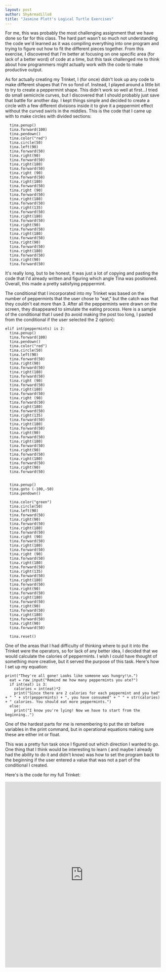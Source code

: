 ```yaml
---
layout: post
author: ShyArmadillo8
title: "Jasmine Plott's Logical Turtle Exercises"
---
```


  For me, this was probably the most challenging assignment that we have done so far for this class.  The hard part wasn't so much not 
understanding the code we'd learned as it was compiling everything into one program and trying to figure out how to fit the different 
pieces together. From this exercise, I discovered that I'm better at focusing on one specific area (for lack of a better word) of code
at a time, but this task challenged me to think about how programmers might actually work with the code to make productive output.

  As for actually creating my Trinket, I (for once) didn't look up any code to make different shapes that I'm so fond of.  Instead, I 
played around a little bit to try to create a peppermint shape.  This didn't work so well at first...I tried do small semicircle curves,
but I discovered that I should probably just save that battle for another day.  I kept things simple and decided to create a circle with a few
different divisions inside it to give it a peppermint effect without the curved swirls in the middles.  This is the code that I came up
with to make circles with divided sections:

```
  tina.penup()
  tina.forward(100)
  tina.pendown()
  tina.color("red")
  tina.circle(50)
  tina.left(90)
  tina.forward(50)
  tina.right(90)
  tina.forward(50)
  tina.right(180)
  tina.forward(50)
  tina.right (90)
  tina.forward(50)
  tina.right(180)
  tina.forward(50)
  tina.right (90)
  tina.forward(50)
  tina.right(180)
  tina.forward(50)
  tina.right(135)
  tina.forward(50)
  tina.right(180)
  tina.forward(50)
  tina.right(90)
  tina.forward(50)
  tina.right(180)
  tina.forward(50)
  tina.right(90)
  tina.forward(50)
  tina.right(180)
  tina.forward(50)
  tina.right(90)
  tina.forward(50)
```
It's really long, but to be honest, it was just a lot of copying and pasting the code that I'd already written and figuring which angle
Tina was positioned. Overall, this made a pretty satisfying peppermint.

The conditional that I incorporated into my Trinket was based on the number of peppermints that the user chose to "eat," but the catch
was that they couldn't eat more than 3.  After all the peppermints were drawn on the screen, they disappeared to simulate the eating 
process.  Here is a sample of the conditional that I used (to avoid making the post too long, I pasted from the conditional if the user
selected the 2 option):

```
elif int(peppermints) is 2:
  tina.penup()
  tina.forward(100)
  tina.pendown()
  tina.color("red")
  tina.circle(50)
  tina.left(90)
  tina.forward(50)
  tina.right(90)
  tina.forward(50)
  tina.right(180)
  tina.forward(50)
  tina.right (90)
  tina.forward(50)
  tina.right(180)
  tina.forward(50)
  tina.right (90)
  tina.forward(50)
  tina.right(180)
  tina.forward(50)
  tina.right(135)
  tina.forward(50)
  tina.right(180)
  tina.forward(50)
  tina.right(90)
  tina.forward(50)
  tina.right(180)
  tina.forward(50)
  tina.right(90)
  tina.forward(50)
  tina.right(180)
  tina.forward(50)
  tina.right(90)
  tina.forward(50)

  
  tina.penup()
  tina.goto (-100,-50)
  tina.pendown()
  
  tina.color("green")
  tina.circle(50)
  tina.left(90)
  tina.forward(50)
  tina.right(90)
  tina.forward(50)
  tina.right(180)
  tina.forward(50)
  tina.right (90)
  tina.forward(50)
  tina.right(180)
  tina.forward(50)
  tina.right (90)
  tina.forward(50)
  tina.right(180)
  tina.forward(50)
  tina.right(135)
  tina.forward(50)
  tina.right(180)
  tina.forward(50)
  tina.right(90)
  tina.forward(50)
  tina.right(180)
  tina.forward(50)
  tina.right(90)
  tina.forward(50)
  tina.right(180)
  tina.forward(50)
  tina.right(90)
  tina.forward(50)
  
  tina.reset()
```

One of the areas that I had difficulty of thinking where to put it into the Trinket were the operators, so for lack of any better idea,
I decided that we would calculate the calories of peppermints.  I wish I could have thought of something more creative, but it served
the purpose of this task.  Here's how I set up my equation:

```
print("They're all gone! Looks like someone was hungry!\n.")
  eat = raw_input("Remind me how many peppermints you ate?")
  if int(eat) is 3:
    calories = int(eat)*2
    print("Since there are 2 calories for each peppermint and you had" + " " + str(peppermints) + ", you have consumed" + " " + str(calories) + " calories. You should eat more peppermints.") 
  else:
    print("I know you're lying! Now we have to start from the beginning..")
```

One of the hardest parts for me is remembering to put the str before variables in the print command, but in operational equations making
sure these are either int or float.

This was a pretty fun task once I figured out which direction I wanted to go.  One thing that I think would be interesting to learn (
and maybe I already had the ability to do it and didn't know) was how to set the program back to the beginning if the user entered a
value that was not a part of the conditional I created.  

Here's is the code for my full Trinket:
<iframe src="https://trinket.io/embed/python/fe6d9480e5" width="100%" height="600" frameborder="0" marginwidth="0" marginheight="0" allowfullscreen></iframe>
